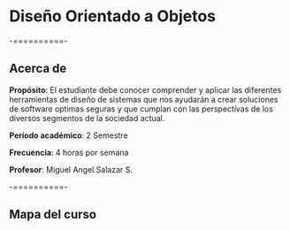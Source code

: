 # Diseño Orientado a Objetos

-==========-

## Acerca de

**Propósito**: El estudiante debe conocer comprender y aplicar las diferentes herramientas de diseño de sistemas que nos ayudarán a crear soluciones de software optimas seguras y que cumplan con las perspectivas de los diversos segmentos de la sociedad actual.

**Período académico**: 2 Semestre

**Frecuencia**: 4 horas por semana

**Profesor**: Miguel Angel Salazar S.

-==========-

## Mapa del curso

<div class="image">
  <img class="no-border" data-src="img/01-01.png"/>
</div>
